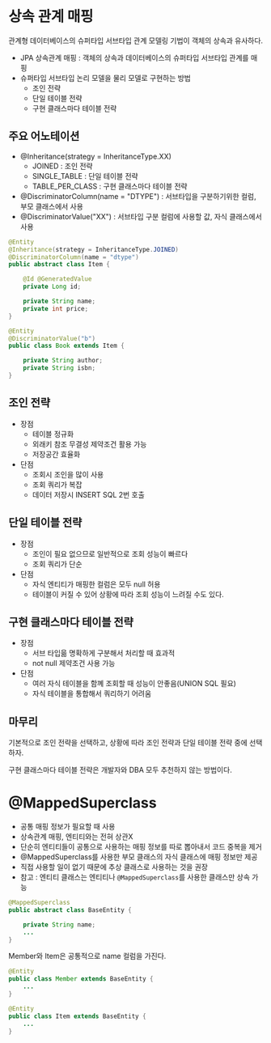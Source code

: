 # 상속 관계 매핑
관계형 데이터베이스의 슈퍼타입 서브타입 관계 모델링 기법이 객체의 상속과 유사하다.
- JPA 상속관계 매핑 : 객체의 상속과 데이터베이스의 슈퍼타입 서브타입 관계를 매핑
- 슈퍼타입 서브타입 논리 모델을 물리 모델로 구현하는 방법
    - 조인 전략
    - 단일 테이블 전략
    - 구현 클래스마다 테이블 전략
## 주요 어노테이션
- @Inheritance(strategy = InheritanceType.XX)
    - JOINED : 조인 전략
    - SINGLE_TABLE : 단일 테이블 전략
    - TABLE_PER_CLASS : 구현 클래스마다 테이블 전략
- @DiscriminatorColumn(name = "DTYPE") : 서브타입을 구분하기위한 컬럼, 부모 클래스에서 사용
- @DiscriminatorValue("XX") : 서브타입 구분 컬럼에 사용할 값, 자식 클래스에서 사용
```java
@Entity
@Inheritance(strategy = InheritanceType.JOINED)
@DiscriminatorColumn(name = "dtype")
public abstract class Item {

    @Id @GeneratedValue
    private Long id;

    private String name;
    private int price;
}
```
```java
@Entity
@DiscriminatorValue("b")
public class Book extends Item {

    private String author;
    private String isbn;
}
```
## 조인 전략
- 장점
    - 테이블 정규화
    - 외래키 참조 무결성 제약조건 활용 가능
    - 저장공간 효율화
- 단점
    - 조회시 조인을 많이 사용
    - 조회 쿼리가 복잡
    - 데이터 저장시 INSERT SQL 2번 호출

## 단일 테이블 전략
- 장점
    - 조인이 필요 없으므로 일반적으로 조회 성능이 빠르다
    - 조회 쿼리가 단순
- 단점 
    - 자식 엔티티가 매핑한 컬럼은 모두 null 허용
    - 테이블이 커질 수 있어 상황에 따라 조회 성능이 느려질 수도 있다.

## 구현 클래스마다 테이블 전략
- 장점 
    - 서브 타입읆 명확하게 구분해서 처리할 때 효과적
    - not null 제약조건 사용 가능
- 단점
    - 여러 자식 테이블을 함꼐 조회할 때 성능이 안좋음(UNION SQL 필요)
    - 자식 테이블을 통합해서 쿼리하기 어려움

## 마무리
기본적으로 조인 전략을 선택하고, 상황에 따라 조인 전략과 단일 테이블 전략 중에 선택하자.
 
구현 클래스마다 테이블 전략은 개발자와 DBA 모두 추천하지 않는 방법이다.

# @MappedSuperclass
- 공통 매핑 정보가 필요할 때 사용
- 상속관계 매핑, 엔티티와는 전혀 상관X 
- 단순히 엔티티들이 공통으로 사용하는 매핑 정보를 따로 뽑아내서 코드 중복을 제거
- @MappedSuperclass를 사용한 부모 클래스의 자식 클래스에 매핑 정보만 제공
- 직접 사용할 일이 없기 때문에 추상 클래스로 사용하는 것을 권장
- 참고 : 엔티티 클래스는 엔티티나 `@MappedSuperclass`를 사용한 클래스만 상속 가능
```java
@MappedSuperclass
public abstract class BaseEntity {

    private String name;
    ...
}
```
Member와 Item은 공통적으로 name 컬럼을 가진다.
```java
@Entity
public class Member extends BaseEntity {
    ...
}

@Entity
public class Item extends BaseEntity {
    ...
}
```


